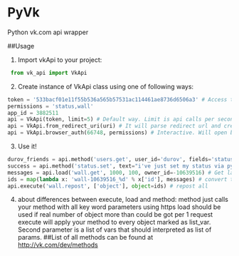 # PyVk
Python vk.com api wrapper

##Usage
1. Import vkApi to your project:
```python
 from vk_api import VkApi
 ```
2. Create instance of VkApi class using one of following ways:
```python
token = '533bacf01e11f55b536a565b57531ac114461ae8736d6506a3' # Access token. See http://vk.com/dev/auth_mobile for more info
permissions = 'status,wall'
app_id = 3882511
api = VkApi(token, limit=5) # Default way. Limit is api calls per second rate
api = VkApi.from_redirect_uri(uri) # It will parse redirect url and create instance of class
api = VkApi.browser_auth(66748, permissions) # Interactive. Will open browser and ask to authorize your app, using oauth method
```
3. Use it! 
```python
durov_friends = api.method('users.get', user_id='durov', fields='status,education') # getting list of friends
success = api.method('status.set', text="i've just set my status via python!") # setting status
messages = api.load('wall.get', 1000, 100, owner_id=-10639516) # Get last 1000 posts from mdk.
ids = map(lambda x: 'wall-10639516_%d' % x['id'], messages) # convert to post id string
api.execute('wall.repost', ['object'], object=ids) # repost all
```
4. about differences between execute, load and method:
method just calls your method with all key word parameters using https
load should be used if real number of object more than could be got per 1 request
execute will apply your method to every object marked as list_var. Second parameter is a list of vars that should interpreted as list of params. 
##List of all methods can be found at http://vk.com/dev/methods
